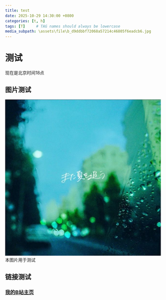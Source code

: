 ```yaml
---
title: test
date: 2025-10-29 14:30:00 +0800
categories: [t, h]
tags: [T]     # TAG names should always be lowercase
media_subpath: \assets\file\b_d9ddbbf72068a57214c46805f6eadcb6.jpg
---
```


# 测试

现在是北京时间18点

## 图片测试

![Desktop View](/assets\file\b_d9ddbbf72068a57214c46805f6eadcb6.jpg)  
本图片用于测试 

## 链接测试

### [我的B站主页](https://space.bilibili.com/1385721356?spm_id_from=333.337.0.0)